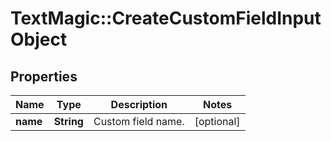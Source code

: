 # TextMagic::CreateCustomFieldInputObject

## Properties
Name | Type | Description | Notes
------------ | ------------- | ------------- | -------------
**name** | **String** | Custom field name. | [optional] 


